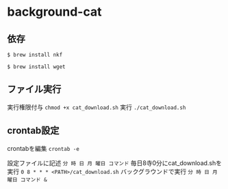 # background-cat

## 依存
```$ brew install nkf```

```$ brew install wget```

## ファイル実行
実行権限付与
```chmod +x cat_download.sh```
実行
```./cat_download.sh```

## crontab設定
crontabを編集
```crontab -e```

設定ファイルに記述
```分 時 日 月 曜日 コマンド```
毎日8寺0分にcat_download.shを実行
```0 8 * * * <PATH>/cat_download.sh```
バックグラウンドで実行
```分 時 日 月 曜日 コマンド &```
